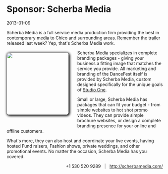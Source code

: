 # Sponsor: Scherba Media
2013-01-09

Scherba Media is a full service media production firm providing the best in contemporary media to Chico and surrounding areas.  Remember the trailer released last week?  Yep, that's Scherba Media work.


<img style="width: 200px; box-shadow: 2px 2px 7px 2px black; border-radius: 8px; margin: 8px 28px 0 0px; margin-bottom: 40px; padding: 0; background: 0;" src="/images/sm_thumb.png" align="left" />

Scherba Media specializes in complete branding packages - giving your business a fitting image that matches the service you provide.  All marketing and branding of the DanceFest itself is provided by Scherba Media, custom designed specifically for the unique goals of <a href="http://studiooneballroom.com">Studio One</a>.

Small or large, Scherba Media has packages that can fit your budget - from simple websites to hot shot promo videos.  They can provide simple brochure websites, or design a complete branding presence for your online and offline customers.  

What's more, they can also host and coordinate your live events, having hosted Fund raisers, Fashion shows, private weddings, and other promotional events.  No matter the occasion, Scherba Media has you covered.

<span style="float: right;">
+1 530 520 9289 &nbsp; <span style="color: gray;">|</span> &nbsp; <a href="http://scherbamedia.com/">http://scherbamedia.com/</a> 
</span>
 <!--<img align="right" style="width: 370px; margin: 0 0 0 17px; padding: 0; background: 0;" src="/images/scherbamedialogo_on_gray.png" />
-->

<meta property="og:image" content="http://s1dancefest.com/images/sm_thumb.png" />
